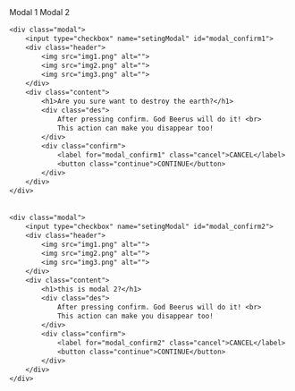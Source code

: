 <!DOCTYPE html>
<html lang="en">
<head>
    <meta charset="UTF-8">
    <meta http-equiv="X-UA-Compatible" content="IE=edge">
    <meta name="viewport" content="width=device-width, initial-scale=1.0">
    <title>Document</title>
    <link rel="stylesheet" href="style.css">
</head>
<body>
    <div class="btn">
        <label for="modal_confirm1">Modal 1</label>
        <label for="modal_confirm2">Modal 2</label>
    </div>

    <div class="modal">
        <input type="checkbox" name="setingModal" id="modal_confirm1">
        <div class="header">
            <img src="img1.png" alt="">
            <img src="img2.png" alt="">
            <img src="img3.png" alt="">
        </div>
        <div class="content">
            <h1>Are you sure want to destroy the earth?</h1>
            <div class="des">
                After pressing confirm. God Beerus will do it! <br>
                This action can make you disappear too!
            </div>
            <div class="confirm">
                <label for="modal_confirm1" class="cancel">CANCEL</label>
                <button class="continue">CONTINUE</button>
            </div>
        </div>
    </div>


    <div class="modal">
        <input type="checkbox" name="setingModal" id="modal_confirm2">
        <div class="header">
            <img src="img1.png" alt="">
            <img src="img2.png" alt="">
            <img src="img3.png" alt="">
        </div>
        <div class="content">
            <h1>this is modal 2?</h1>
            <div class="des">
                After pressing confirm. God Beerus will do it! <br>
                This action can make you disappear too!
            </div>
            <div class="confirm">
                <label for="modal_confirm2" class="cancel">CANCEL</label>
                <button class="continue">CONTINUE</button>
            </div>
        </div>
    </div>
    
</body>
</html>
<!---
winD405/winD405 is a ✨ special ✨ repository because its `README.md` (this file) appears on your GitHub profile.
You can click the Preview link to take a look at your changes.
--->
